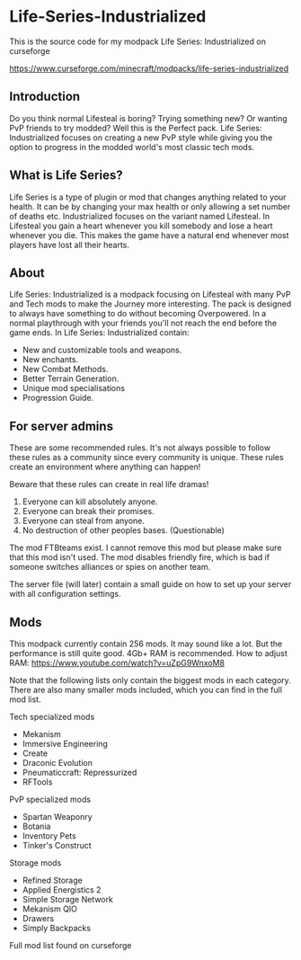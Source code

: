# Life-Series-Industrialized
This is the source code for my modpack Life Series: Industrialized on curseforge

https://www.curseforge.com/minecraft/modpacks/life-series-industrialized

## Introduction
Do you think normal Lifesteal is boring? Trying something new? Or wanting PvP friends to try modded? Well this is the Perfect pack. Life Series: Industrialized focuses on creating a new PvP style while giving you the option to progress in the modded world's most classic tech mods.
## What is Life Series?
Life Series is a type of plugin or mod that changes anything related to your health. It can be by changing your max health or only allowing a set number of deaths etc. Industrialized focuses on the variant named Lifesteal. In Lifesteal you gain a heart whenever you kill somebody and lose a heart whenever you die. This makes the game have a natural end whenever most players have lost all their hearts.
## About
Life Series: Industrialized is a modpack focusing on Lifesteal with many PvP and Tech mods to make the Journey more interesting. The pack is designed to always have something to do without becoming Overpowered. In a normal playthrough with your friends you'll not reach the end before the game ends. In Life Series: Industrialized contain:
* New and customizable tools and weapons.
* New enchants.
* New Combat Methods.
* Better Terrain Generation.
* Unique mod specialisations
* Progression Guide.
## For server admins
These are some recommended rules. It's not always possible to follow these rules as a community since every community is unique. These rules create an environment where anything can happen!

Beware that these rules can create in real life dramas!
1. Everyone can kill absolutely anyone.
2. Everyone can break their promises.
3. Everyone can steal from anyone.
4. No destruction of other peoples bases. (Questionable)

The mod FTBteams exist. I cannot remove this mod but please make sure that this mod isn't used. The mod disables friendly fire, which is bad if someone switches alliances or spies on another team.

The server file (will later) contain a small guide on how to set up your server with all configuration settings.
## Mods
This modpack currently contain 256 mods. It may sound like a lot. But the performance is still quite good. 4Gb+ RAM is recommended. How to adjust RAM: https://www.youtube.com/watch?v=uZpG9WnxoM8

Note that the following lists only contain the biggest mods in each category. There are also many smaller mods included, which you can find in the full mod list.

Tech specialized mods
* Mekanism
* Immersive Engineering
* Create
* Draconic Evolution
* Pneumaticcraft: Repressurized
* RFTools

PvP specialized mods
* Spartan Weaponry
* Botania
* Inventory Pets
* Tinker's Construct

Storage mods
* Refined Storage
* Applied Energistics 2
* Simple Storage Network
* Mekanism QIO
* Drawers
* Simply Backpacks

Full mod list found on curseforge
